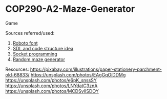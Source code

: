 # COP290-A2-Maze-Generator
Game


Sources referred/used:
1. [Roboto font](https://fonts.google.com/specimen/Roboto)
1. [SDL and code structure idea](https://github.com/maciejspychala/sdl-game)
1. [Socket programming](https://www.linuxhowtos.org/C_C++/socket.htm)
1. [Random maze generator](https://github.com/keesiemeijer/maze-generator)

Resources:
https://pixabay.com/illustrations/paper-stationery-parchment-old-68833/
https://unsplash.com/photos/EAgGqOiDDMg
https://unsplash.com/photos/e6pK_snssSY
https://unsplash.com/photos/LNYdatC3znA
https://unsplash.com/photos/MCDSvIISDOY